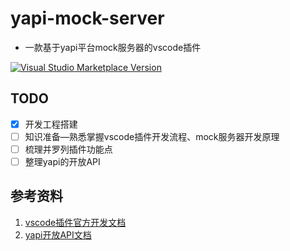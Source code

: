 # yapi-mock-server
* 一款基于yapi平台mock服务器的vscode插件

<a href="https://marketplace.visualstudio.com/items?itemName=antfu.ext-name" target="__blank"><img src="https://img.shields.io/visual-studio-marketplace/v/antfu.ext-name.svg?color=eee&amp;label=VS%20Code%20Marketplace&logo=visual-studio-code" alt="Visual Studio Marketplace Version" /></a>

## TODO

- [x] 开发工程搭建
- [ ] 知识准备—熟悉掌握vscode插件开发流程、mock服务器开发原理
- [ ] 梳理并罗列插件功能点
- [ ] 整理yapi的开放API

## 参考资料

1. [vscode插件官方开发文档](https://code.visualstudio.com/api)
2. [yapi开放API文档](https://hellosean1025.github.io/yapi/openapi.html)
